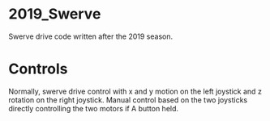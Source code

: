 # 2019_Swerve
Swerve drive code written after the 2019 season.

# Controls
Normally, swerve drive control with x and y motion on the left joystick and z rotation on the right joystick.
Manual control based on the two joysticks directly controlling the two motors if A button held.
